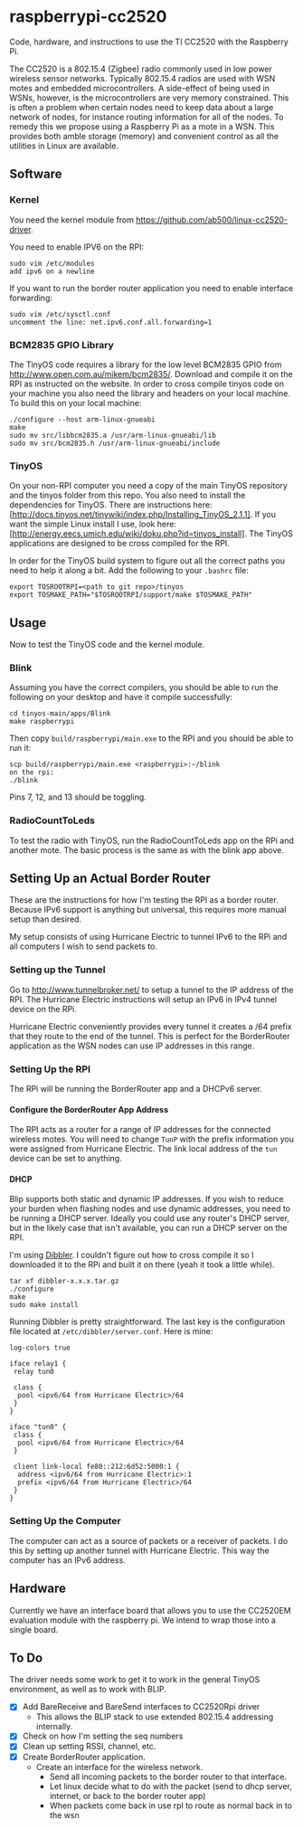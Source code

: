 raspberrypi-cc2520
==================

Code, hardware, and instructions to use the TI CC2520 with the Raspberry Pi.

The CC2520 is a 802.15.4 (Zigbee) radio commonly used in low power wireless
sensor networks. Typically 802.15.4 radios are used with WSN motes and embedded
microcontrollers. A side-effect of being used in WSNs, however, is the
microcontrollers are very memory constrained. This is often a problem when
certain nodes need to keep data about a large network of nodes, for instance
routing information for all of the nodes. To remedy this we propose using a
Raspberry Pi as a mote in a WSN. This provides both amble storage (memory) and
convenient control as all the utilities in Linux are available.


Software
--------

### Kernel

You need the kernel module from https://github.com/ab500/linux-cc2520-driver.

You need to enable IPV6 on the RPI:

    sudo vim /etc/modules
    add ipv6 on a newline

If you want to run the border router application you need to enable interface forwarding:

    sudo vim /etc/sysctl.conf
    uncomment the line: net.ipv6.conf.all.forwarding=1

### BCM2835 GPIO Library

The TinyOS code requires a library for the low level BCM2835 GPIO from
http://www.open.com.au/mikem/bcm2835/. Download and compile it on the RPI as
instructed on the website. In order to cross compile tinyos code on your machine
you also need the library and headers on your local machine. To build this on
your local machine:

    ./configure --host arm-linux-gnueabi
    make
    sudo mv src/libbcm2835.a /usr/arm-linux-gnueabi/lib
    sudo mv src/bcm2835.h /usr/arm-linux-gnueabi/include


### TinyOS

On your non-RPI computer you need a copy of the main TinyOS repository and the
tinyos folder from this repo. You also need to install the dependencies for
TinyOS. There are instructions here:
[http://docs.tinyos.net/tinywiki/index.php/Installing_TinyOS_2.1.1]. If you want
the simple Linux install I use, look here:
[http://energy.eecs.umich.edu/wiki/doku.php?id=tinyos_install]. The TinyOS
applications are designed to be cross compiled for the RPI.

In order for the TinyOS build system to figure out all the correct paths you
need to help it along a bit. Add the following to your `.bashrc` file:

    export TOSROOTRPI=<path to git repo>/tinyos
    export TOSMAKE_PATH="$TOSROOTRPI/support/make $TOSMAKE_PATH"


Usage
-----

Now to test the TinyOS code and the kernel module.

### Blink

Assuming you have the correct compilers, you should be able to run the following
on your desktop and have it compile successfully:

    cd tinyos-main/apps/Blink
    make raspberrypi

Then copy `build/raspberrypi/main.exe` to the RPI and you should be able to run
it:

    scp build/raspberrypi/main.exe <raspberrypi>:~/blink
    on the rpi:
    ./blink

Pins 7, 12, and 13 should be toggling.


### RadioCountToLeds

To test the radio with TinyOS, run the RadioCountToLeds app on the RPi and
another mote. The basic process is the same as with the blink app above.


Setting Up an Actual Border Router
----------------------------------

These are the instructions for how I'm testing the RPI as a border router.
Because IPv6 support is anything but universal, this requires more manual setup
than desired.

My setup consists of using Hurricane Electric to tunnel IPv6 to the RPi and all
computers I wish to send packets to.

### Setting up the Tunnel

Go to http://www.tunnelbroker.net/ to setup a tunnel to the IP address of the
RPI. The Hurricane Electric instructions will setup an IPv6 in IPv4 tunnel
device on the RPi.

Hurricane Electric conveniently provides every tunnel it creates a /64 prefix
that they route to the end of the tunnel. This is perfect for the BorderRouter
application as the WSN nodes can use IP addresses in this range.

### Setting Up the RPI

The RPi will be running the BorderRouter app and a DHCPv6 server.

#### Configure the BorderRouter App Address

The RPI acts as a router for a range of IP addresses for the connected wireless
motes. You will need to change `TunP` with the prefix information you were
assigned from Hurricane Electric. The link local address of the `tun` device
can be set to anything.

#### DHCP

Blip supports both static and dynamic IP addresses. If you wish to reduce your
burden when flashing nodes and use dynamic addresses, you need to be
running a DHCP server. Ideally you could use any router's DHCP server, but in
the likely case that isn't available, you can run a DHCP server on the RPI.

I'm using [Dibbler](http://klub.com.pl/dhcpv6/). I couldn't figure out how to
cross compile it so I downloaded it to the RPi and built it on there (yeah it
took a little while).

    tar xf dibbler-x.x.x.tar.gz
    ./configure
    make
    sudo make install

Running Dibbler is pretty straightforward. The last key is the configuration file
located at `/etc/dibbler/server.conf`. Here is mine:

    log-colors true

    iface relay1 {
     relay tun0

     class {
      pool <ipv6/64 from Hurricane Electric>/64
     }
    }

    iface "tun0" {
     class {
      pool <ipv6/64 from Hurricane Electric>/64
     }

     client link-local fe80::212:6d52:5000:1 {
      address <ipv6/64 from Hurricane Electric>:1
      prefix <ipv6/64 from Hurricane Electric>/64
     }
    }



### Setting Up the Computer

The computer can act as a source of packets or a receiver of packets. I do this
by setting up another tunnel with Hurricane Electric. This way the computer has
an IPv6 address.



Hardware
--------

Currently we have an interface board that allows you to use the CC2520EM
evaluation module with the raspberry pi. We intend to wrap those into a single
board.



To Do
-----

The driver needs some work to get it to work in the general TinyOS environment, as well as to work with BLIP.

- [x] Add BareReceive and BareSend interfaces to CC2520Rpi driver
  - This allows the BLIP stack to use extended 802.15.4 addressing internally.
- [x] Check on how I'm setting the seq numbers
- [x] Clean up setting RSSI, channel, etc.
- [x] Create BorderRouter application.
  - Create an interface for the wireless network.
    - Send all incoming packets to the border router to that interface.
    - Let linux decide what to do with the packet (send to dhcp server, internet, or back to the border router app)
    - When packets come back in use rpl to route as normal back in to the wsn


